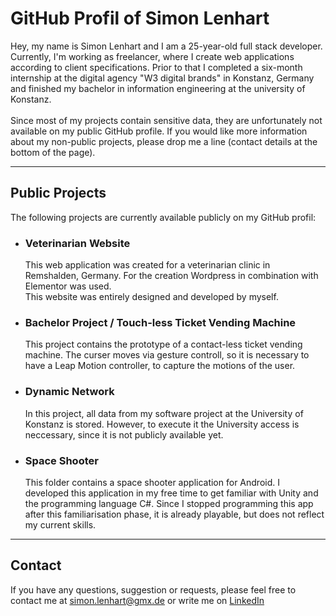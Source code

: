 # GitHub Profil of Simon Lenhart

Hey, my name is Simon Lenhart and I am a 25-year-old full stack developer. Currently, I'm working as freelancer, where I create web applications according to client specifications. Prior to that I completed a six-month internship at the digital agency "W3 digital brands" in Konstanz, Germany and finished my bachelor in information engineering at the university of Konstanz.<br><br>
Since most of my projects contain sensitive data, they are unfortunately not available on my public GitHub profile. If you would like more information about my non-public projects, please drop me a line (contact details at the bottom of the page).

*** 
## Public Projects 

The following projects are currently available publicly on my GitHub profil: 

- ### Veterinarian Website
  This web application was created for a veterinarian clinic in Remshalden, Germany. For the creation Wordpress in combination with Elementor was used.<br>
  This website was entirely designed and developed by myself. 

- ### Bachelor Project / Touch-less Ticket Vending Machine 
  This project contains the prototype of a contact-less ticket vending machine. The curser moves via gesture controll, so it is necessary to have a Leap Motion controller, to capture the motions of the user. 

- ### Dynamic Network
  In this project, all data from my software project at the University of Konstanz is stored. However, to execute it the University access is neccessary, since it is not publicly available yet. 

- ### Space Shooter 
  This folder contains a space shooter application for Android. I developed this application in my free time to get familiar with Unity and the programming language C#. Since I stopped programming this app after this familiarisation phase, it is already playable, but does not reflect my current skills. 

*** 
## Contact

If you have any questions, suggestion or requests, please feel free to contact me at simon.lenhart@gmx.de or write me on [LinkedIn](https://www.linkedin.com/in/simon-lenhart/)

